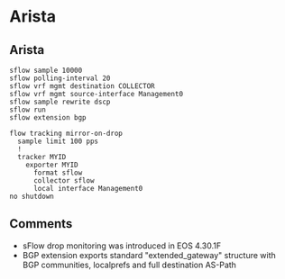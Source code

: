 # Arista

## Arista
```
sflow sample 10000
sflow polling-interval 20
sflow vrf mgmt destination COLLECTOR
sflow vrf mgmt source-interface Management0
sflow sample rewrite dscp
sflow run
sflow extension bgp

flow tracking mirror-on-drop
  sample limit 100 pps
  !
  tracker MYID
    exporter MYID
      format sflow
      collector sflow
      local interface Management0
no shutdown
```
## Comments
* sFlow drop monitoring was introduced in EOS 4.30.1F
* BGP extension exports standard "extended_gateway" structure with BGP communities, localprefs and full destination AS-Path
  
